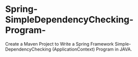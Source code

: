 # Spring-SimpleDependencyChecking-Program-
Create a Maven Project to Write a Spring Framework Simple-DependencyChecking (ApplicationContext) Program in JAVA.
